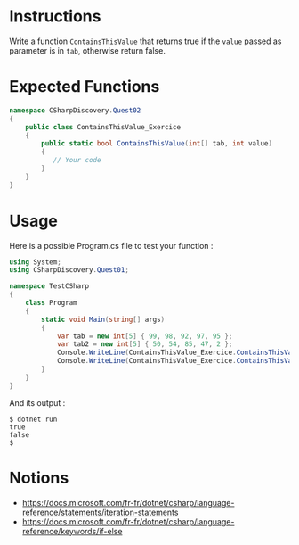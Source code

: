 # Instructions

Write a function `ContainsThisValue` that returns true if the `value` passed as parameter is in `tab`, otherwise return false.

# Expected Functions

```C#
namespace CSharpDiscovery.Quest02
{
    public class ContainsThisValue_Exercice
    {
        public static bool ContainsThisValue(int[] tab, int value)
        {
           // Your code
        }
    }
}
```

# Usage

Here is a possible Program.cs file to test your function :

```C#
using System;
using CSharpDiscovery.Quest01;

namespace TestCSharp
{
    class Program
    {
        static void Main(string[] args)
        {
            var tab = new int[5] { 99, 98, 92, 97, 95 };
            var tab2 = new int[5] { 50, 54, 85, 47, 2 };
            Console.WriteLine(ContainsThisValue_Exercice.ContainsThisValue(tab, 97));
            Console.WriteLine(ContainsThisValue_Exercice.ContainsThisValue(tab2, 51));
        }
    }
}
```

And its output :

```
$ dotnet run
true
false
$
```

# Notions

- https://docs.microsoft.com/fr-fr/dotnet/csharp/language-reference/statements/iteration-statements
- https://docs.microsoft.com/fr-fr/dotnet/csharp/language-reference/keywords/if-else
